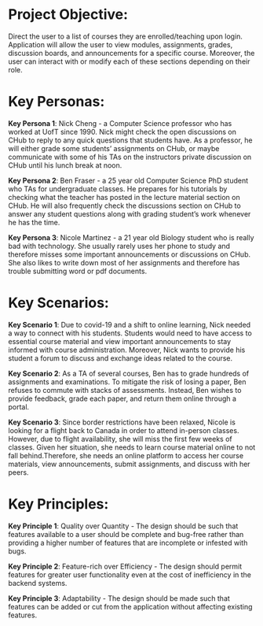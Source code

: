 # Project Objective:
Direct the user to a list of courses they are enrolled/teaching upon login. Application will allow the user to view modules, assignments, grades, discussion boards, and announcements for a specific course. Moreover, the user can interact with or modify each of these sections depending on their role.  

# Key Personas:
**Key Persona 1**: Nick Cheng - a Computer Science professor who has worked at UofT since 1990. Nick might check the open discussions on CHub to reply to any quick questions that students have. As a professor, he will either grade some students’ assignments on CHub, or maybe communicate with some of his TAs on the instructors private discussion on CHub until his lunch break at noon.

**Key Persona 2**: Ben Fraser - a 25 year old Computer Science PhD student who TAs for undergraduate classes. He prepares for his tutorials by checking what the teacher has posted in the lecture material section on CHub. He will also frequently check the discussions section on CHub to answer any student questions along with grading student’s work whenever he has the time. 

**Key Persona 3**: Nicole Martinez - a 21 year old Biology student who is really bad with technology. She usually rarely uses her phone to study and therefore misses some important announcements or discussions on CHub. She also likes to write down most of her assignments and therefore has trouble submitting word or pdf documents. 

# Key Scenarios:
**Key Scenario 1**: Due to covid-19 and a shift to online learning, Nick needed a way to connect with his students. Students would need to have access to essential course material and view important announcements to stay informed with course administration. Moreover, Nick wants to provide his student a forum to discuss and exchange ideas related to the course.

**Key Scenario 2**: As a TA of several courses, Ben has to grade hundreds of assignments and examinations. To mitigate the risk of losing a paper, Ben refuses to commute with stacks of assessments. Instead, Ben wishes to provide feedback, grade each paper, and return them online through a portal.

**Key Scenario 3**: Since border restrictions have been relaxed, Nicole is looking for a flight back to Canada in order to attend in-person classes. However, due to flight availability, she will miss the first few weeks of classes. Given her situation, she needs to learn course material online to not fall behind.Therefore, she needs an online platform to access her course materials, view announcements, submit assignments, and discuss with her peers.

# Key Principles:
**Key Principle 1**: Quality over Quantity - The design should be such that features available to a user should be complete and bug-free rather than providing a higher number of features that are incomplete or infested with bugs. 

**Key Principle 2**: Feature-rich over Efficiency - The design should permit features for greater user functionality even at the cost of inefficiency in the backend systems. 

**Key Principle 3**: Adaptability - The design should be made such that features can be added or cut from the application without affecting existing features.
